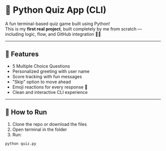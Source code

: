 # 🧠 Python Quiz App (CLI)

A fun terminal-based quiz game built using Python!  
This is my **first real project**, built completely by me from scratch — including logic, flow, and GitHub integration 💙✨

---

## 📌 Features

- 5 Multiple Choice Questions
- Personalized greeting with user name
- Score tracking with fun messages
- "Skip" option to move ahead
- Emoji reactions for every response 🎉
- Clean and interactive CLI experience

---

## 🚀 How to Run

1. Clone the repo or download the files
2. Open terminal in the folder
3. Run:

```bash
python quiz.py